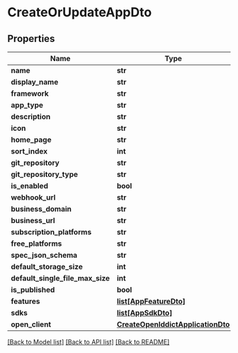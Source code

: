# CreateOrUpdateAppDto


## Properties
Name | Type | Description | Notes
------------ | ------------- | ------------- | -------------
**name** | **str** |  | [optional] 
**display_name** | **str** |  | [optional] 
**framework** | **str** |  | [optional] 
**app_type** | **str** |  | [optional] 
**description** | **str** |  | [optional] 
**icon** | **str** |  | [optional] 
**home_page** | **str** |  | [optional] 
**sort_index** | **int** |  | [optional] 
**git_repository** | **str** |  | [optional] 
**git_repository_type** | **str** |  | [optional] 
**is_enabled** | **bool** |  | [optional] 
**webhook_url** | **str** |  | [optional] 
**business_domain** | **str** |  | [optional] 
**business_url** | **str** |  | [optional] 
**subscription_platforms** | **str** |  | [optional] 
**free_platforms** | **str** |  | [optional] 
**spec_json_schema** | **str** |  | [optional] 
**default_storage_size** | **int** |  | [optional] 
**default_single_file_max_size** | **int** |  | [optional] 
**is_published** | **bool** |  | [optional] 
**features** | [**list[AppFeatureDto]**](AppFeatureDto.md) |  | [optional] 
**sdks** | [**list[AppSdkDto]**](AppSdkDto.md) |  | [optional] 
**open_client** | [**CreateOpenIddictApplicationDto**](CreateOpenIddictApplicationDto.md) |  | [optional] 

[[Back to Model list]](../README.md#documentation-for-models) [[Back to API list]](../README.md#documentation-for-api-endpoints) [[Back to README]](../README.md)


